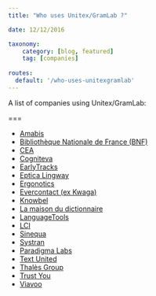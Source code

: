 ```yaml
---
title: "Who uses Unitex/GramLab ?"

date: 12/12/2016

taxonomy:
    category: [blog, featured]
    tag: [companies]
    
routes:
  default: '/who-uses-unitexgramlab'    
---
```


A list of companies using Unitex/GramLab:

===

- [Amabis](https://www.amabis.com/?target=_blank)
- [Bibliothèque Nationale de France (BNF)](http://www.bnf.fr/fr/acc/x.accueil.html?target=_blank)
- [CEA](http://www.cea.fr/?target=_blank)
- [Cogniteva](https://cogniteva.fr/?target=_blank)
- [EarlyTracks](https://www.earlytracks.com/?target=_blank)
- [Eptica Lingway](http://www.eptica-lingway.com/?target=_blank)
- [Ergonotics](http://www.smartversion.com/unitex-contribution?target=_blank)
- [Evercontact (ex Kwaga)](https://www.evercontact.com?target=_blank)
- [Knowbel](http://cental.fltr.ucl.ac.be/projects/knowbel/?target=_blank)
- [La maison du dictionnaire](http://www.dicoland.com/?target=_blank)
- [LanguageTools](http://www.virtualworks.de?target=_blank)
- [LCI](http://www.lci-europe.com/?target=_blank)
- [Sinequa](http://www.sinequa.com/?target=_blank)
- [Systran](http://www.systran.fr/?target=_blank)
- [Paradigma Labs](https://www.paradigmadigital.com/?target=_blank)
- [Text United](https://www.textunited.com/?target=_blank)
- [Thalès Group](https://www.thalesgroup.com/?target=_blank)
- [Trust You](http://www.trustyou.com/overview/?target=_blank)
- [Viavoo](http://www.viavoo.com?target=_blank)
